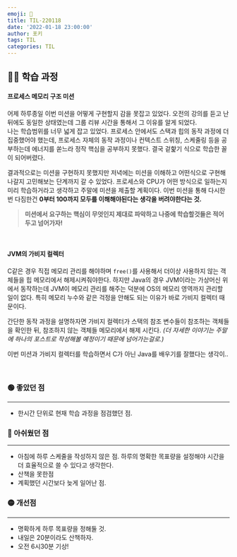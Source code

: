 ```yaml
---
emoji: 📝
title: TIL-220118
date: '2022-01-18 23:00:00'
author: 포키
tags: TIL
categories: TIL
---
```


## 👨‍💻 학습 과정

#### 프로세스 메모리 구조 미션

어제 하루종일 이번 미션을 어떻게 구현할지 감을 못잡고 있었다. 오전의 강의를 듣고 난 뒤에도 동일한 상태였는데 그룹 리뷰 시간을 통해서 그 이유를 알게 되었다.  
나는 학습범위를 너무 넓게 잡고 있었다. 프로세스 안에서도 스택과 힙의 동작 과정에 더 집중했어야 했는데, 프로세스 자체의 동작 과정이나 컨텍스트 스위칭, 스케줄링 등을 공부하는데 에너지를 쏟느라 정작 핵심을 공부하지 못했다.
결국 겉핥기 식으로 학습한 꼴이 되어버렸다.

결과적으로는 미션을 구현하지 못했지만 저녁에는 미션을 이해하고 어떤식으로 구현해나갈지 고민해보는 단계까지 갈 수 있었다. 프로세스와 CPU가 어떤 방식으로 일하는지 미리 학습하거라고 생각하고 주말에 미션을 제출할 계획이다.
이번 미션을 통해 다시한번 다짐한건 **0부터 100까지 모두를 이해해야된다는 생각을 버려야한다는 것.**

> **미션에서 요구하는 핵심이 무엇인지 제대로 파악하고 나중에 학습할것들은 적어두고 넘어가자!**

<br>

#### JVM의 가비지 컬렉터

C같은 경우 직접 메모리 관리를 해야하며 `free()`를 사용해서 더이상 사용하지 않는 객체들을 힙 메모리에서 해제시켜줘야한다. 하지만 Java의 경우 JVM이라는 가상머신 위에서 동작하는데 JVM이 메모리 관리를 해주는 덕분에 OS의 메모리 영역까지 관리할 일이 없다.
특히 메모리 누수와 같은 걱정을 안해도 되는 이유가 바로 가비지 컬렉터 때문이다.

간단한 동작 과정을 설명하자면 가비지 컬렉터가 스택의 참조 변수들이 참조하는 객체들을 확인한 뒤, 참조하지 않는 객체들 메모리에서 해제 시킨다.
_(더 자세한 이야기는 주말에 하나의 포스트로 작성해볼 예정이기 때문에 넘어가는걸로.)_

이번 미션과 가비지 컬렉터를 학습하면서 C가 아닌 Java를 배우기를 잘했다는 생각이..

<br>

### 🟢 좋았던 점

---

- 한시간 단위로 현재 학습 과정을 점검했던 점.

### 🔴 아쉬웠던 점

---

- 아침에 하루 스케줄을 작성하지 않은 점. 하루의 명확한 목표량을 설정해야 시간을 더 효율적으로 쓸 수 있다고 생각한다.
- 산책을 못한점
- 계획했던 시간보다 늦게 일어난 점.

### 🟡 개선점

---

- 명확하게 하루 목표량을 정해둘 것.
- 내일은 20분이라도 산책하자.
- 오전 6시30분 기상!

